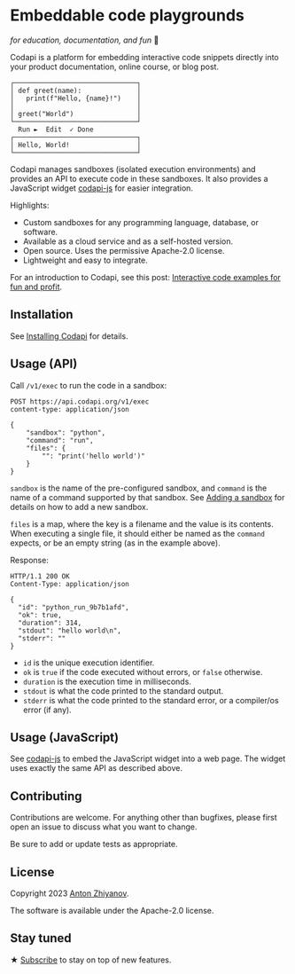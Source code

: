 # Embeddable code playgrounds

_for education, documentation, and fun_ 🎉

Codapi is a platform for embedding interactive code snippets directly into your product documentation, online course, or blog post.

```
┌───────────────────────────────┐
│ def greet(name):              │
│   print(f"Hello, {name}!")    │
│                               │
│ greet("World")                │
└───────────────────────────────┘
  Run ►  Edit  ✓ Done
┌───────────────────────────────┐
│ Hello, World!                 │
└───────────────────────────────┘
```

Codapi manages sandboxes (isolated execution environments) and provides an API to execute code in these sandboxes. It also provides a JavaScript widget [codapi-js](https://github.com/nalgeon/codapi-js) for easier integration.

Highlights:

-   Custom sandboxes for any programming language, database, or software.
-   Available as a cloud service and as a self-hosted version.
-   Open source. Uses the permissive Apache-2.0 license.
-   Lightweight and easy to integrate.

For an introduction to Codapi, see this post: [Interactive code examples for fun and profit](https://antonz.org/code-examples/).

## Installation

See [Installing Codapi](docs/install.md) for details.

## Usage (API)

Call `/v1/exec` to run the code in a sandbox:

```http
POST https://api.codapi.org/v1/exec
content-type: application/json

{
    "sandbox": "python",
    "command": "run",
    "files": {
        "": "print('hello world')"
    }
}
```

`sandbox` is the name of the pre-configured sandbox, and `command` is the name of a command supported by that sandbox. See [Adding a sandbox](docs/add-sandbox.md) for details on how to add a new sandbox.

`files` is a map, where the key is a filename and the value is its contents. When executing a single file, it should either be named as the `command` expects, or be an empty string (as in the example above).

Response:

```http
HTTP/1.1 200 OK
Content-Type: application/json

{
  "id": "python_run_9b7b1afd",
  "ok": true,
  "duration": 314,
  "stdout": "hello world\n",
  "stderr": ""
}
```

-   `id` is the unique execution identifier.
-   `ok` is `true` if the code executed without errors, or `false` otherwise.
-   `duration` is the execution time in milliseconds.
-   `stdout` is what the code printed to the standard output.
-   `stderr` is what the code printed to the standard error, or a compiler/os error (if any).

## Usage (JavaScript)

See [codapi-js](https://github.com/nalgeon/codapi-js) to embed the JavaScript widget into a web page. The widget uses exactly the same API as described above.

## Contributing

Contributions are welcome. For anything other than bugfixes, please first open an issue to discuss what you want to change.

Be sure to add or update tests as appropriate.

## License

Copyright 2023 [Anton Zhiyanov](https://antonz.org/).

The software is available under the Apache-2.0 license.

## Stay tuned

★ [Subscribe](https://antonz.org/subscribe/) to stay on top of new features.
